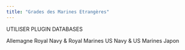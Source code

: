 ```yaml
---
title: "Grades des Marines Etrangères"
---
```



UTILISER PLUGIN DATABASES

Allemagne
Royal Navy & Royal Marines
US Navy & US Marines
Japon